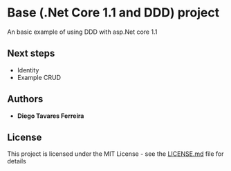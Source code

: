 # Base (.Net Core 1.1 and DDD) project
An basic example of using DDD with asp.Net core 1.1

## Next steps
- Identity
- Example CRUD 

## Authors

* **Diego Tavares Ferreira** 

## License

This project is licensed under the MIT License - see the [LICENSE.md](LICENSE.md) file for details


